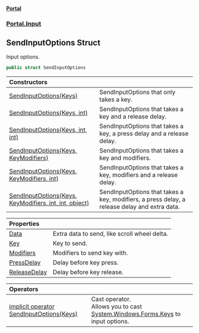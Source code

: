 #### [Portal](index.md 'index')
### [Portal.Input](Portal.Input.md 'Portal.Input')

## SendInputOptions Struct

Input options.

```csharp
public struct SendInputOptions
```

| Constructors | |
| :--- | :--- |
| [SendInputOptions(Keys)](Portal.Input.SendInputOptions.SendInputOptions(System.Windows.Forms.Keys).md 'Portal.Input.SendInputOptions.SendInputOptions(System.Windows.Forms.Keys)') | SendInputOptions that only takes a key. |
| [SendInputOptions(Keys, int)](Portal.Input.SendInputOptions.SendInputOptions(System.Windows.Forms.Keys,int).md 'Portal.Input.SendInputOptions.SendInputOptions(System.Windows.Forms.Keys, int)') | SendInputOptions that takes a key and a release delay. |
| [SendInputOptions(Keys, int, int)](Portal.Input.SendInputOptions.SendInputOptions(System.Windows.Forms.Keys,int,int).md 'Portal.Input.SendInputOptions.SendInputOptions(System.Windows.Forms.Keys, int, int)') | SendInputOptions that takes a key, a press delay and a release delay. |
| [SendInputOptions(Keys, KeyModifiers)](Portal.Input.SendInputOptions.SendInputOptions(System.Windows.Forms.Keys,Portal.Input.KeyModifiers).md 'Portal.Input.SendInputOptions.SendInputOptions(System.Windows.Forms.Keys, Portal.Input.KeyModifiers)') | SendInputOptions that takes a key and modifiers. |
| [SendInputOptions(Keys, KeyModifiers, int)](Portal.Input.SendInputOptions.SendInputOptions(System.Windows.Forms.Keys,Portal.Input.KeyModifiers,int).md 'Portal.Input.SendInputOptions.SendInputOptions(System.Windows.Forms.Keys, Portal.Input.KeyModifiers, int)') | SendInputOptions that takes a key, modifiers and a release delay. |
| [SendInputOptions(Keys, KeyModifiers, int, int, object)](Portal.Input.SendInputOptions.SendInputOptions(System.Windows.Forms.Keys,Portal.Input.KeyModifiers,int,int,object).md 'Portal.Input.SendInputOptions.SendInputOptions(System.Windows.Forms.Keys, Portal.Input.KeyModifiers, int, int, object)') | SendInputOptions that takes a key, modifiers, a press delay, a release delay and extra data. |

| Properties | |
| :--- | :--- |
| [Data](Portal.Input.SendInputOptions.Data.md 'Portal.Input.SendInputOptions.Data') | Extra data to send, like scroll wheel delta. |
| [Key](Portal.Input.SendInputOptions.Key.md 'Portal.Input.SendInputOptions.Key') | Key to send. |
| [Modifiers](Portal.Input.SendInputOptions.Modifiers.md 'Portal.Input.SendInputOptions.Modifiers') | Modifiers to send key with. |
| [PressDelay](Portal.Input.SendInputOptions.PressDelay.md 'Portal.Input.SendInputOptions.PressDelay') | Delay before key press. |
| [ReleaseDelay](Portal.Input.SendInputOptions.ReleaseDelay.md 'Portal.Input.SendInputOptions.ReleaseDelay') | Delay before key release. |

| Operators | |
| :--- | :--- |
| [implicit operator SendInputOptions(Keys)](Portal.Input.SendInputOptions.op_ImplicitPortal.Input.SendInputOptions(System.Windows.Forms.Keys).md 'Portal.Input.SendInputOptions.op_Implicit Portal.Input.SendInputOptions(System.Windows.Forms.Keys)') | Cast operator. <br/> Allows you to cast [System.Windows.Forms.Keys](https://docs.microsoft.com/en-us/dotnet/api/System.Windows.Forms.Keys 'System.Windows.Forms.Keys') to input options. |
